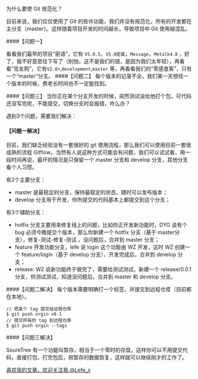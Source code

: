 为什么要使 Git 规范化？

目前来说，我们仅仅使用了 Git 的些许功能，我们并没有规范化，所有的开发都在主分支（master）。这样随着项目开发的时间越长，导致项目中 Git 使用越混乱。

####【问题一】

看看我们最早的项目“密语”，它有 `V5.0.5`，`V5.0密蛋`，`Message`，`Metalk4.0` ，好了，我不好意思往下写了（别怕，这不是我们的错，是因为我们太年轻），再看看“觅友购”，它有`V2.0+`,`development`,`master` 等，再看看我们的“零感食客”，只有一个“master”分支。
####【问题二】
每个版本的记录不全，我们某一天想找一个版本的时候，费老长时间也不一定能找到。

####【问题三】
当你正在某个分支开发的时候，突然测试说给他打个包，可代码还没写完呢，不能提交，切换分支时会报错，咋么办？

遇到3个问题，需要我们解决：

#### 【问题一解决】
目前，我们缺乏经验没有一套很好的 git 使用流程，那么我们可以使用目前一套很成熟的流程 Gitflow。当然有人说这种方式可能会有问题，我们可以试试看，用一段时间再说，最坏的情况是只保留一个 master 分支和 develop 分支，其他分支看个人习惯。

有2个主要分支：

- master 是最稳定的分支，保持最稳定的状态，随时可以发布版本；
- develop 分支用于开发，你所提交的代码基本上都提交到这个分支；

有3个辅助分支：

- hotfix 分支主要用来修复线上的问题，比如你正开发新功能时，DYG 说有个 bug 必须今晚提交个版本，那么你新建一个 hotfix 分支（基于 master分支），修复-测试-修复-测试 ，没问题后，合并到 master 分支；
- feature 开发功能分支，lefe 说 login 这个功能由 WZ 开发，这时 WZ 创建一个  feature/login（基于 develop 分支），开发完成后，合并到 develop 分支；
- release: WZ 说新功能终于做完了，需要给测试测试，新建一个 release/0.0.1 分支，供测试测试，知道没问题后，合并到 master 和 develop 分支。


####【问题二解决】
每个版本需要明确打一个标签，并提交到远程仓库（目前都在本地）。

```
// 把某个 tag 提交给远程仓库
$ git push orgin v0.1
// 提交所有的 tag 到远程仓库
$ git push orgin --tags
```

####【问题三解决】

SoureTree 有一个功能叫暂存，相当于一个零时的存盘，这样你可以不用提交代码，直接打包，打完包后，把暂存的数据恢复，这样就可以继续刚才的工作了。

[喜欢我的文章，欢迎关注我 @Lefe_x](http://www.weibo.com/5953150140/profile?rightmod=1&wvr=6&mod=personnumber&is_all=1)

